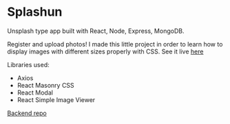 # Splashun

Unsplash type app built with React, Node, Express, MongoDB.

Register and upload photos! I made this little project in order to learn how to display images with different sizes properly with CSS. See it live [here](https://svensoldin.github.io/splashun-client)

Libraries used:

- Axios
- React Masonry CSS
- React Modal
- React Simple Image Viewer

[Backend repo](https://github.com/svensoldin/splashun-api)

